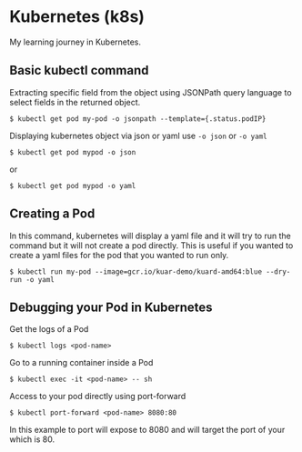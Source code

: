 # Kubernetes (k8s)

My learning journey in Kubernetes.

## Basic kubectl command

Extracting specific field from the object using JSONPath query language to select fields in the returned object.

`$ kubectl get pod my-pod -o jsonpath --template={.status.podIP}`

Displaying kubernetes object via json or yaml use `-o json` or `-o yaml`

`$ kubectl get pod mypod -o json`

or

`$ kubectl get pod mypod -o yaml`

## Creating a Pod

In this command, kubernetes will display a yaml file and it will try to run the command but it will not create a pod directly. This is useful if you wanted to create a yaml files for the pod that you wanted to run only.

`$ kubectl run my-pod --image=gcr.io/kuar-demo/kuard-amd64:blue --dry-run -o yaml`

## Debugging your Pod in Kubernetes

Get the logs of a Pod

`$ kubectl logs <pod-name>`

Go to a running container inside a Pod

`$ kubectl exec -it <pod-name> -- sh`

Access to your pod directly using port-forward

`$ kubectl port-forward <pod-name> 8080:80`

In this example to port will expose to 8080 and will target the port of your which is 80.
